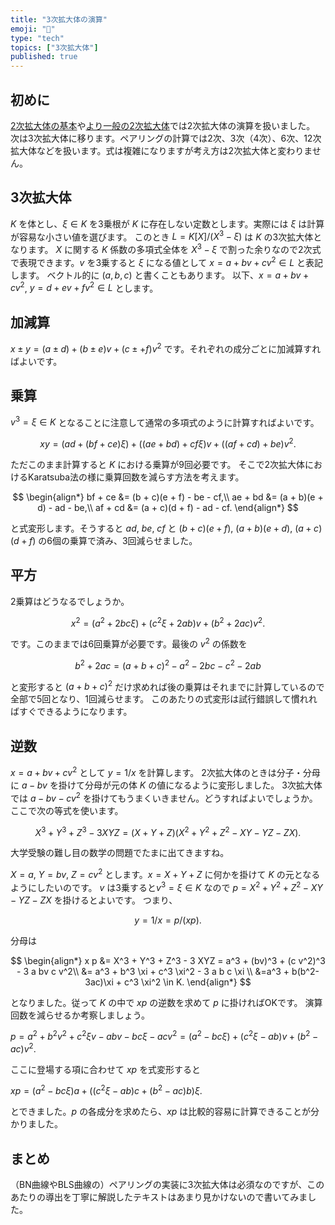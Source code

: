 ```yaml
---
title: "3次拡大体の演算"
emoji: "🧮"
type: "tech"
topics: ["3次拡大体"]
published: true
---
```

## 初めに
[2次拡大体の基本](https://zenn.dev/herumi/articles/extended-field-1)や[より一般の2次拡大体](https://zenn.dev/herumi/articles/extended-field-3)では2次拡大体の演算を扱いました。
次は3次拡大体に移ります。ペアリングの計算では2次、3次（4次）、6次、12次拡大体などを扱います。式は複雑になりますが考え方は2次拡大体と変わりません。

## 3次拡大体
$K$ を体とし、$\xi \in K$ を3乗根が $K$ に存在しない定数とします。実際には $\xi$ は計算が容易な小さい値を選びます。
このとき $L=K[X]/(X^3-\xi)$ は $K$ の3次拡大体となります。
$X$ に関する $K$ 係数の多項式全体を $X^3-\xi$ で割った余りなので2次式で表現できます。$v$ を3乗すると $\xi$ になる値として $x=a + b v + cv^2 \in L$ と表記します。
ベクトル的に $(a, b, c)$ と書くこともあります。
以下、$x=a+b v + c v^2$, $y=d + e v + f v^2 \in L$ とします。

## 加減算
$x \pm y = (a \pm d) + (b \pm e)v + (c \pm + f)v^2$ です。それぞれの成分ごとに加減算すればよいです。

## 乗算
$v^3=\xi \in K$ となることに注意して通常の多項式のように計算すればよいです。

$$
x y = (ad + (bf + ce)\xi) + ((ae + bd) + cf \xi)v + ((af + cd)+be)v^2.
$$

ただこのまま計算すると $K$ における乗算が9回必要です。
そこで2次拡大体におけるKaratsuba法の様に乗算回数を減らす方法を考えます。

$$
\begin{align*}
bf + ce &= (b + c)(e + f) - be - cf,\\
ae + bd &= (a + b)(e + d) - ad - be,\\
af + cd &= (a + c)(d + f) - ad - cf.
\end{align*}
$$

と式変形します。そうすると $ad$, $be$, $cf$ と $(b+c)(e+f)$, $(a+b)(e+d)$, $(a+c)(d+f)$ の6個の乗算で済み、3回減らせました。

## 平方
2乗算はどうなるでしょうか。

$$
x^2 = (a^2 + 2bc \xi) + (c^2 \xi + 2ab)v + (b^2 + 2ac)v^2.
$$

です。このままでは6回乗算が必要です。最後の $v^2$ の係数を

$$
b^2+2ac=(a+b+c)^2 - a^2 - 2bc - c^2 - 2ab
$$

と変形すると $(a+b+c)^2$ だけ求めれば後の乗算はそれまでに計算しているので全部で5回となり、1回減らせます。
このあたりの式変形は試行錯誤して慣れればすぐできるようになります。

## 逆数
$x = a + bv + cv^2$ として $y=1/x$ を計算します。
2次拡大体のときは分子・分母に $a-bv$ を掛けて分母が元の体 $K$ の値になるように変形しました。
3次拡大体では $a - bv - cv^2$ を掛けてもうまくいきません。どうすればよいでしょうか。
ここで次の等式を使います。

$$
X^3+Y^3+Z^3 - 3 X Y Z = (X + Y + Z)(X^2 + Y^2 + Z^2 - XY - YZ - ZX).
$$

大学受験の難し目の数学の問題でたまに出てきますね。

$X=a$, $Y=bv$, $Z=c v^2$ とします。$x=X+Y+Z$ に何かを掛けて $K$ の元となるようにしたいのです。
$v$ は3乗すると$v^3=\xi \in K$ なので $p=X^2 + Y^2 + Z^2 - XY - YZ - ZX$ を掛けるとよいです。
つまり、

$$
y=1/x = p / (x p).
$$

分母は

$$
\begin{align*}
x p &= X^3 + Y^3 + Z^3 - 3 XYZ = a^3 + (bv)^3 + (c v^2)^3 - 3 a bv c v^2\\
&= a^3 + b^3 \xi + c^3 \xi^2 - 3 a b c \xi \\
&=a^3 + b(b^2-3ac)\xi + c^3 \xi^2 \in K.
\end{align*}
$$

となりました。従って $K$ の中で $xp$ の逆数を求めて $p$ に掛ければOKです。
演算回数を減らせるか考察しましょう。

$p = a^2 + b^2 v^2 + c^2 \xi v - abv - bc \xi - ac v^2 = (a^2 - bc \xi) + (c^2 \xi - ab)v + (b^2 - ac)v^2.$

ここに登場する項に合わせて $xp$ を式変形すると

$xp = (a^2 - bc \xi)a + ((c^2 \xi - ab)c + (b^2 - ac)b)\xi.$

とできました。$p$ の各成分を求めたら、$xp$ は比較的容易に計算できることが分かりました。

## まとめ
（BN曲線やBLS曲線の）ペアリングの実装に3次拡大体は必須なのですが、このあたりの導出を丁寧に解説したテキストはあまり見かけないので書いてみました。
